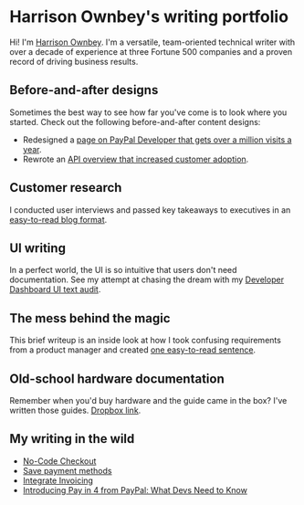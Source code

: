 # Harrison Ownbey's writing portfolio

Hi! I'm [Harrison Ownbey](https://www.linkedin.com/in/harrisonownbey/). I'm a versatile, team-oriented technical writer with over a decade of experience at three Fortune 500 companies and a proven record of driving business results.

## Before-and-after designs

Sometimes the best way to see how far you've come is to look where you started. Check out the following before-and-after content designs: 

* Redesigned a [page on PayPal Developer that gets over a million visits a year](https://github.com/hownbey/portfolio/blob/main/get-started-redesign.md).
* Rewrote an [API overview that increased customer adoption](https://github.com/hownbey/portfolio/blob/main/api-rewrite.md).

## Customer research

I conducted user interviews and passed key takeaways to executives in an [easy-to-read blog format](https://github.com/hownbey/portfolio/blob/main/customer-interview-writeup.md). 

## UI writing 

In a perfect world, the UI is so intuitive that users don't need documentation. See my attempt at chasing the dream with my [Developer Dashboard UI text audit](https://github.com/hownbey/portfolio/blob/main/ui-audit.md).

## The mess behind the magic 

This brief writeup is an inside look at how I took confusing requirements from a product manager and created [one easy-to-read sentence](https://github.com/hownbey/portfolio/blob/main/one-sentence.md).

## Old-school hardware documentation 

Remember when you'd buy hardware and the guide came in the box? I've written those guides. [Dropbox link](https://www.dropbox.com/scl/fi/l9dnbc7sdddg3cnype8ph/9033_GSG.pdf?rlkey=nuqa5cclok00js70i0cnu9anh&dl=0).

## My writing in the wild 

* [No-Code Checkout](https://developer.paypal.com/docs/checkout/copy-paste/)
* [Save payment methods](https://developer.paypal.com/docs/checkout/save-payment-methods/)
* [Integrate Invoicing](https://developer.paypal.com/docs/invoicing/integrate/)
* [Introducing Pay in 4 from PayPal: What Devs Need to Know](https://medium.com/paypal-tech/introducing-pay-in-4-from-paypal-heres-what-devs-need-to-know-12287bd362c1)
